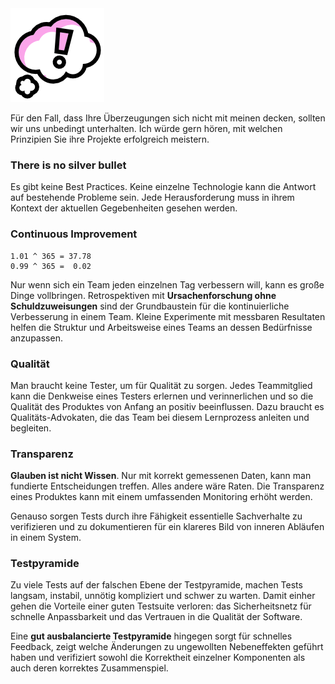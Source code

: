 <img class="head" src="/assets/belief.png">

Für den Fall, dass Ihre Überzeugungen sich nicht mit meinen decken, sollten
wir uns unbedingt unterhalten. Ich würde gern hören, mit welchen Prinzipien
Sie ihre Projekte erfolgreich meistern.

### There is no silver bullet 

Es gibt keine Best Practices. Keine einzelne
Technologie kann die Antwort auf bestehende Probleme sein.
Jede Herausforderung muss in ihrem Kontext der aktuellen Gegebenheiten gesehen 
werden. 

### Continuous Improvement

```
1.01 ^ 365 = 37.78 
0.99 ^ 365 =  0.02
```

Nur wenn sich ein Team jeden einzelnen Tag verbessern will, kann es große
Dinge vollbringen. Retrospektiven mit **Ursachenforschung ohne Schuldzuweisungen**
sind der Grundbaustein für die kontinuierliche Verbesserung in einem Team.
Kleine Experimente mit messbaren Resultaten helfen die Struktur und Arbeitsweise
eines Teams an dessen Bedürfnisse anzupassen.

### Qualität

Man braucht keine Tester, um für Qualität zu sorgen. Jedes Teammitglied kann
die Denkweise eines Testers erlernen und verinnerlichen und so die Qualität 
des Produktes von Anfang an positiv beeinflussen. Dazu braucht es 
Qualitäts-Advokaten, die das Team bei diesem Lernprozess anleiten und begleiten.

### Transparenz

**Glauben ist nicht Wissen**. Nur mit korrekt gemessenen Daten, kann man
fundierte Entscheidungen treffen. Alles andere wäre Raten. Die Transparenz
eines Produktes kann mit einem umfassenden Monitoring erhöht werden. 

Genauso sorgen Tests durch ihre Fähigkeit essentielle Sachverhalte zu 
verifizieren und zu dokumentieren für ein klareres Bild von inneren 
Abläufen in einem System.

### Testpyramide

Zu viele Tests auf der falschen Ebene der Testpyramide, machen Tests langsam,
instabil, unnötig kompliziert und schwer zu warten. Damit einher gehen die Vorteile
einer guten Testsuite verloren: das Sicherheitsnetz für schnelle Anpassbarkeit 
und das Vertrauen in die Qualität der Software.

Eine **gut ausbalancierte Testpyramide** hingegen sorgt für schnelles Feedback, zeigt
welche Änderungen zu ungewollten Nebeneffekten geführt haben und verifiziert 
sowohl die Korrektheit einzelner Komponenten als auch deren korrektes Zusammenspiel.

<!--### tools-->
<!--### CI / Devops-->
<!--### naming things-->
<!--### pairing-->
